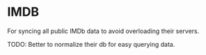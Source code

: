 # IMDB  

For syncing all public IMDb data to avoid overloading their servers.

TODO: Better to normalize their db for easy querying data.